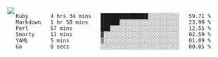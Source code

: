 

<a href="https://github.com/anuraghazra/github-readme-stats">
  <img align="left" src="https://github-readme-stats.vercel.app/api?username=kfly8&count_private=true&show_icons=true&theme=calm" />
</a>


<!--START_SECTION:waka-->

```text
Ruby       4 hrs 34 mins   ███████████████░░░░░░░░░░   59.71 %
Markdown   1 hr 50 mins    ██████░░░░░░░░░░░░░░░░░░░   23.99 %
Perl       57 mins         ███░░░░░░░░░░░░░░░░░░░░░░   12.55 %
Smarty     11 mins         ▓░░░░░░░░░░░░░░░░░░░░░░░░   02.59 %
YAML       5 mins          ▒░░░░░░░░░░░░░░░░░░░░░░░░   01.09 %
Go         0 secs          ░░░░░░░░░░░░░░░░░░░░░░░░░   00.05 %
```

<!--END_SECTION:waka-->
